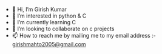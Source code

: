 - 👋 Hi, I’m Girish Kumar
- 👀 I’m interested in python & C
- 🌱 I’m currently learning C
- 💞️ I’m looking to collaborate on c projects
- 📫 How to reach me by mailing me to my email address :- girishmahto2005@gmail.com

<!---
GirishKumarMahto/GirishKumarMahto is a ✨ special ✨ repository because its `README.md` (this file) appears on your GitHub profile.
You can click the Preview link to take a look at your changes.
--->
